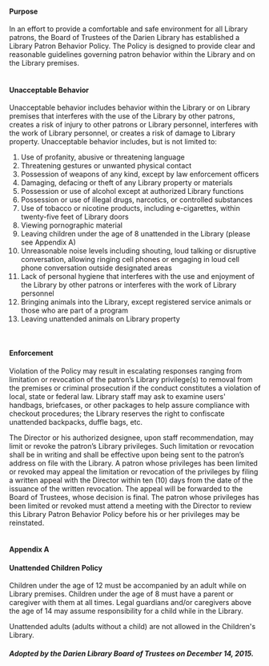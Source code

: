 <h4><i class="fa fa-chevron-right"></i> Purpose</h4>

In an effort to provide a comfortable and safe environment for all Library patrons, the Board of Trustees of the Darien Library has established a Library Patron Behavior Policy. The Policy is designed to provide clear and reasonable guidelines governing patron behavior within the Library and on the Library premises.
<br />
<br />
<h4><i class="fa fa-chevron-right"></i> Unacceptable Behavior</h4>

Unacceptable behavior includes behavior within the Library or on Library premises that interferes with the use of the Library by other patrons, creates a risk of injury to other patrons or Library personnel, interferes with the work of Library personnel, or creates a risk of damage to Library property. Unacceptable behavior includes, but is not limited to:

1. Use of profanity, abusive or threatening language
2. Threatening gestures or unwanted physical contact
3. Possession of weapons of any kind, except by law enforcement officers
4. Damaging, defacing or theft of any Library property or materials
5. Possession or use of alcohol except at authorized Library functions
6. Possession or use of illegal drugs, narcotics, or controlled substances
7. Use of tobacco or nicotine products, including e-cigarettes, within twenty-five feet of Library doors
8. Viewing pornographic material
9. Leaving children under the age of 8 unattended in the Library (please see Appendix A)
10. Unreasonable noise levels including shouting, loud talking or disruptive conversation, allowing ringing cell phones or engaging in loud cell phone conversation outside designated areas
11. Lack of personal hygiene that interferes with the use and enjoyment of the Library by other patrons or interferes with the work of Library personnel
12. Bringing animals into the Library, except registered service animals or those who are part of a program
13. Leaving unattended animals on Library property

<br />
<h4><i class="fa fa-chevron-right"></i> Enforcement</h4>

Violation of the Policy may result in escalating responses ranging from limitation or revocation of the patron’s Library privilege(s) to removal from the premises or criminal prosecution if the conduct constitutes a violation of local, state or federal law. Library staff may ask to examine users' handbags, briefcases, or other packages to help assure compliance with checkout procedures; the Library reserves the right to confiscate unattended backpacks, duffle bags, etc.

The Director or his authorized designee, upon staff recommendation, may limit or revoke the patron’s Library privileges. Such limitation or revocation shall be in writing and shall be effective upon being sent to the patron’s address on file with the Library. A patron whose privileges has been limited or revoked may appeal the limitation or revocation of the privileges by filing a written appeal with the Director within ten (10) days from the date of the issuance of the written revocation. The appeal will be forwarded to the Board of Trustees, whose decision is final. The patron whose privileges has been limited or revoked must attend a meeting with the Director to review this Library Patron Behavior Policy before his or her privileges may be reinstated.
<br />
<br />
<h4><i class="fa fa-chevron-right"></i> Appendix A</h4>

#### Unattended Children Policy
Children under the age of 12 must be accompanied by an adult while on Library premises. Children under the age of 8 must have a parent or caregiver with them at all times. Legal guardians and/or caregivers above the age of 14 may assume responsibility for a child while in the Library.

Unattended adults (adults without a child) are not allowed in the Children's Library.

<div class="margin-bottom-30"></div>

<h4><i class="fa fa-gavel"></i> <em>Adopted by the Darien Library Board of Trustees on December 14, 2015.</em></h4>

<div class="margin-bottom-20"></div>